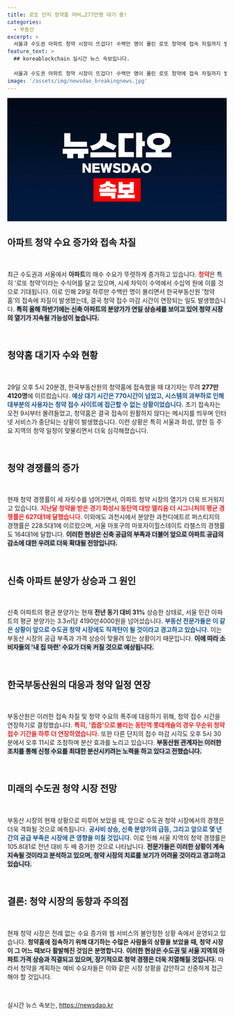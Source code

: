 ```yaml
---
title: 로또 단지 청약홈 마비…277만명 대기 중!
categories:
  - 부동산
excerpt: >
  서울과 수도권 아파트 청약 시장이 뜨겁다! 수백만 명이 몰린 로또 청약에 접속 차질까지 발생하며 시세 차익 기대감이 커지고 있다. 수도권 청약 열풍은 당분간 지속될 전망!
feature_text: >
  ## koreablockchain 실시간 뉴스 속보입니다.

  서울과 수도권 아파트 청약 시장이 뜨겁다! 수백만 명이 몰린 로또 청약에 접속 차질까지 발생하며 시세 차익 기대감이 커지고 있다. 수도권 청약 열풍은 당분간 지속될 전망!
image: '/assets/img/newsdao_breakingnews.jpg'
---
```


<p><img src="/assets/img/newsdao_breakingnews.jpg" alt="koreablockchain 속보" /></p>

<h2 data-ke-size="size26">아파트 청약 수요 증가와 접속 차질</h2>

<p data-ke-size="size16">&nbsp;</p>

<p>최근 수도권과 서울에서 <b>아파트</b>의 매수 수요가 뚜렷하게 증가하고 있습니다. <b><span style="color: #ee2323;">청약</span></b>은 특히 ‘로또 청약’이라는 수식어를 달고 있으며, 시세 차익이 수억에서 수십억 원에 이를 것으로 기대됩니다. 이로 인해 29일 하루만 수백만 명이 몰리면서 한국부동산원 ‘청약홈’의 접속에 차질이 발생했는데, 결국 청약 접수 마감 시간이 연장되는 일도 발생했습니다. <b><span style="background-color: #21538527;">특히 올해 하반기에는 신축 아파트의 분양가가 연일 상승세를 보이고 있어 청약 시장의 열기가 지속될 가능성이 높습니다.</span></b></p>

<p data-ke-size="size16">&nbsp;</p>

<h2 data-ke-size="size26">청약홈 대기자 수와 현황</h2>

<p data-ke-size="size16">&nbsp;</p>

<p>29일 오후 5시 20분경, 한국부동산원의 청약홈에 접속했을 때 대기자는 무려 <b>277만4120명</b>에 이르렀습니다. <b><span style="color: #1a5490;">예상 대기 시간은 770시간이 넘었고, 시스템의 과부하로 인해 대부분의 사용자는 청약 접수 사이트에 접근할 수 없는 상황이었습니다.</span></b> 초기 접속자는 오전 9시부터 몰려들었고, 청약홈은 결국 접속이 원활하지 않다는 메시지를 띄우며 인터넷 서비스가 중단되는 상황이 발생했습니다. 이런 상황은 특히 서울과 화성, 양천 등 주요 지역의 청약 일정이 맞물리면서 더욱 심각해졌습니다.</p>

<p data-ke-size="size16">&nbsp;</p>

<h2 data-ke-size="size26">청약 경쟁률의 증가</h2>

<p data-ke-size="size16">&nbsp;</p>

<p>현재 청약 경쟁률이 세 자릿수를 넘어가면서, 아파트 청약 시장의 열기가 더욱 뜨거워지고 있습니다. <b><span style="color: #ee2323;">지난달 청약을 받은 경기 화성시 동탄역 대방 엘리움 더 시그니처의 평균 경쟁률은 627대1에 달했습니다.</span></b> 이외에도 과천시에서 분양한 과천디에트르 퍼스티지의 경쟁률은 228.5대1에 이르렀으며, 서울 마포구의 마포자이힐스테이트 라첼스의 경쟁률도 164대1에 달합니다. <b><span style="background-color: #21538527;">이러한 현상은 신축 공급의 부족과 더불어 앞으로 아파트 공급의 감소에 대한 우려로 더욱 확대될 전망입니다.</span></b></p>

<p data-ke-size="size16">&nbsp;</p>

<h2 data-ke-size="size26">신축 아파트 분양가 상승과 그 원인</h2>

<p data-ke-size="size16">&nbsp;</p>

<p>신축 아파트의 평균 분양가는 현재 <b>전년 동기 대비 31%</b> 상승한 상태로, 서울 민간 아파트의 평균 분양가는 3.3㎡당 4190만4000원을 넘어섰습니다. <b><span style="color: #1a5490;">부동산 전문가들은 이 같은 상황이 앞으로 수도권 청약 시장에도 직격탄이 될 것이라고 경고하고 있습니다.</span></b> 이는 부동산 시장의 공급 부족과 가격 상승이 맞물려 있는 상황이기 때문입니다. <b><span style="background-color: #21538527;">이에 따라 소비자들의 '내 집 마련' 수요가 더욱 커질 것으로 예상됩니다.</span></b></p>

<p data-ke-size="size16">&nbsp;</p>

<h2 data-ke-size="size26">한국부동산원의 대응과 청약 일정 연장</h2>

<p data-ke-size="size16">&nbsp;</p>

<p>부동산원은 이러한 접속 차질 및 청약 수요의 폭주에 대응하기 위해, 청약 접수 시간을 연장하기로 결정했습니다. <b><span style="color: #ee2323;">특히, '줍줍'으로 불리는 동탄역 롯데캐슬의 경우 무순위 청약 접수 기간을 하루 더 연장하였습니다.</span></b> 또한 다른 단지의 접수 마감 시각도 오후 5시 30분에서 오후 11시로 조정하며 분산 효과를 노리고 있습니다. <b><span style="background-color: #21538527;">부동산원 관계자는 이러한 조치를 통해 신청 수요를 최대한 분산시키려는 노력을 하고 있다고 전했습니다.</span></b></p>

<p data-ke-size="size16">&nbsp;</p>

<h2 data-ke-size="size26">미래의 수도권 청약 시장 전망</h2>

<p data-ke-size="size16">&nbsp;</p>

<p>부동산 시장의 현재 상황으로 미루어 보았을 때, 앞으로 수도권 청약 시장에서의 경쟁은 더욱 격화될 것으로 예측됩니다. <b><span style="color: #1a5490;">공사비 상승, 신축 분양가의 급등, 그리고 앞으로 몇 년 간의 공급 부족은 시장에 큰 영향을 미칠 것입니다.</span></b> 이로 인해 서울 지역의 청약 경쟁률은 105.8대1로 전년 대비 두 배 증가한 것으로 나타납니다. <b><span style="background-color: #21538527;">전문가들은 이러한 상황이 계속 지속될 것이라고 분석하고 있으며, 청약 시장의 치료를 보기가 어려울 것이라고 경고하고 있습니다.</span></b></p>

<p data-ke-size="size16">&nbsp;</p>

<h2 data-ke-size="size26">결론: 청약 시장의 동향과 주의점</h2>

<p data-ke-size="size16">&nbsp;</p>

<p>현재 청약 시장은 전례 없는 수요 증가와 웹 서비스의 불안정한 상황 속에서 운영되고 있습니다. <b>청약홈에 접속하기 위해 대기하는 수많은 사람들의 상황을 보았을 때, 청약 시장이 그 어느 때보다 활발해진 것임은 분명합니다.</b> <b><span style="background-color: #21538527;">이러한 현상은 수도권 및 서울 지역의 아파트 가격 상승과 직결되고 있으며, 장기적으로 청약 경쟁은 더욱 치열해질 것입니다.</span></b> 따라서 청약을 계획하는 예비 수요자들은 이와 같은 시장 상황을 감안하고 신중하게 접근해야 할 것입니다.</p>

<p data-ke-size="size16">&nbsp;</p>
실시간 뉴스 속보는, <a href="https://newsdao.kr" rel="dofollow">https://newsdao.kr</a>


